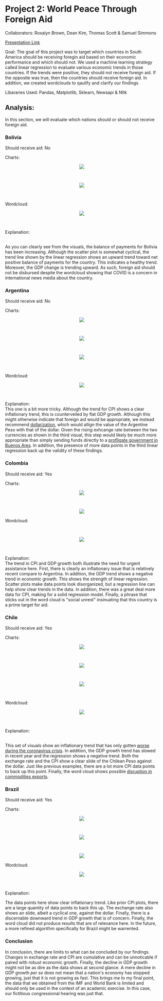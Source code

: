 # Project 2: World Peace Through Foreign Aid

Collaborators: Rosalyn Brown, Dean Kim, Thomas Scott & Samuel Simmons

[Presentation Link](https://github.com/ThomasJScott3/Project-2/blob/main/World%20Peace%20Through%20Foreign%20Aid.pdf)

Goal: The goal of this project was to target which countries in South America should be receiving foregin aid based on their economic performance and which should not. We used a machine learning strategy called linear regression to evaluate various economic trends in those countries. If the trends were positive, they should not receive foreign aid. If the opposite was true, then the countries should receive foreign aid. In addition, we created wordclouds to qaulify and clarify our findings.

Libararies Used: Pandas, Matplotlib, Sklearn, Newsapi & Nltk
## Analysis:

In this section, we will evaluate which nations should or should not receive foreign aid.

### Bolivia
Should receive aid: No

Charts:

<p align="center"><img src="https://raw.githubusercontent.com/ThomasJScott3/Project-2/main/Images/Charts/Bolivia/Bolivia%20Balance%20of%20Payments%20Projection.png"></img></p>

<br>

<p align="center"><img src="https://raw.githubusercontent.com/ThomasJScott3/Project-2/main/Images/Charts/Bolivia/Bolivia%20GDP%20Pct%20Change%20Projection.png"></img></p>

<br>

Wordcloud:

<p align="center"><img src="https://raw.githubusercontent.com/ThomasJScott3/Project-2/main/Images/Word%20Clouds/Bolivia.png"></img></p>

<br>

Explanation:

<br>
As you can clearly see from the visuals, the balance of payments for Bolivia has been increasing. Although the scatter plot is somewhat cyclical, the trend line shown by the linear regression shows an upward trend toward net positive balance of payments for the country. This indicates a healthy trend. Moreover, the GDP change is trending upward. As such, foreign aid should not be disbursed despite the wordcloud showing that COVID is a concern in international news media about the country. 

<br>

### Argentina
Should receive aid: No

Charts:

<p align="center"><img src="https://raw.githubusercontent.com/ThomasJScott3/Project-2/main/Images/Charts/Argentina/Argentina%20CPI%20Projection.png"></img></p>

<br>

<p align="center"><img src="https://raw.githubusercontent.com/ThomasJScott3/Project-2/main/Images/Charts/Argentina/Argentina%20GDP%20Projection.png"></img></p>

<br>

<p align="center"><img src="https://raw.githubusercontent.com/ThomasJScott3/Project-2/main/Images/Charts/Argentina/Argentina%20USD%20Exchange%20Rate%20Projection.png"></img></p>

<br>

Wordcloud:
<p align="center"><img src="https://raw.githubusercontent.com/ThomasJScott3/Project-2/main/Images/Word%20Clouds/Argentina.png"></img></p>

<br>

Explanation:
<br>
This one is a bit more tricky. Although the trend for CPI shows a clear inflationary trend, this is counterveiled by flat GDP growth. Although this might otherwise indicate that foreign aid would be appropriate, we instead recommend [dollarization](https://www.cbaeconomia.com/dollarization.pdf), which would allign the value of the Argentine Peso with that of the dollar. Given the rising exhcange rate between the two currencies as shown in the third visual, this step would likely be much more appropriate than simply sending funds directly to a [profligate government in Buenos Ares](https://en.wikipedia.org/wiki/Argentine_debt_restructuring). In addition, the presence of more data points in the third linear regression back up the validity of these findings.
<br>
### Colombia

Should receive aid: Yes

Charts:

<p align="center"><img src="https://github.com/ThomasJScott3/Project-2/blob/main/Images/Charts/Colombia/Colombia%20Exchange%20Rate.png"></img></p>
  
<br>

<p align="center"><img src="https://raw.githubusercontent.com/ThomasJScott3/Project-2/main/Images/Charts/Colombia/Colombia%20GDP%20Percent%20Change.png"></img></p>

Wordcloud:

<br>

<p align="center"><img src="https://raw.githubusercontent.com/ThomasJScott3/Project-2/main/Images/Word%20Clouds/Colombia.png"></img></p>

<br>

Explanation:
<br>
The trend in CPI and GDP growth both illustrate the need for urgent assistance here. First, there is clearly an inflationary issue that is relatively recent compare to Argentina. In addition, the GDP trend shows a negative trend in economic growth. This shows the strength of linear regression. Scatter plots make data points look disorganized, but a regression line can help show clear trends in the data. In addition, there was a great deal more data for CPI, making for a solid regression model. Finally, a phrase that sticks out in the word cloud is "social unrest" insinuating that this country is a prime target for aid.
<br>
### Chile
Should receive aid: Yes

Charts:

<p align="center"><img src="https://raw.githubusercontent.com/ThomasJScott3/Project-2/main/Images/Charts/Chile/Chile%20CPI.png"></img></p>

<br>

<p align="center"><img src="https://raw.githubusercontent.com/ThomasJScott3/Project-2/main/Images/Charts/Chile/Chile%20Exchange%20Rate.png"></img></p>

<br>

<p align="center"><img src="https://raw.githubusercontent.com/ThomasJScott3/Project-2/main/Images/Charts/Chile/Chile%20GDP%20Pct%20Change.png"></img></p>

<br>

Wordcloud:

<p align="center"><img src="https://raw.githubusercontent.com/ThomasJScott3/Project-2/main/Images/Word%20Clouds/Chile.png"></img></p>
  
<br>
  
Explanation:

<br>
This set of visuals show an inflationary trend that has only gotten <a href="https://www.bloomberg.com/news/articles/2021-08-06/chile-inflation-surges-past-target-range-ceiling-to-5-year-high">worse during the coronavirus crisis</a>. In addition, the GDP growth trend has slowed in recent year and the regression shows a negative trend. Both the exchange rate and the CPI show a clear slide of the Chilean Peso against the dollar. Just like previous examples, there are a lot more CPI data points to back up this point. Finally, the word cloud shows possible <a href="https://www.reuters.com/article/us-metals-copper-ahome-idUSKBN2FH1LZ">disruption in commodities exports</a>.
<br>

### Brazil
Should receive aid: Yes

Charts:

<p align="center"><img src="https://raw.githubusercontent.com/ThomasJScott3/Project-2/main/Images/Charts/Brazil/Brazil%20CPI%20Projection.png"></img></p>
  
<br>

<p align="center"><img src="https://raw.githubusercontent.com/ThomasJScott3/Project-2/main/Images/Charts/Brazil/Brazil%20Exchange%20Rate%20Projection.png"></img></p>
  
<br>

<p align="center"><img src="https://raw.githubusercontent.com/ThomasJScott3/Project-2/main/Images/Charts/Brazil/Brazil%20GDP%20Change%20Projection.png"></img></p>

Wordcloud:

<p align="center"><img src="https://raw.githubusercontent.com/ThomasJScott3/Project-2/main/Images/Word%20Clouds/Brazil.png"></img></p>
  
<br>

Explanation:

The data points here show clear inflationary trend. Like prior CPI plots, there are a large quantity of data points to back this up. The exchange rate also shows an slide, albeit a cyclical one, against the dollar. Finally, there is a discernable downward trend in GDP growth that is of concern. Finally, the word cloud did not produce results that are of relevance here. In the future, a more refined algorithm specifically for Brazil might be warrented.  

### Conclusion

In conclusion, there are limits to what can be concluded by our findings. Changes in exchange rate and CPI are cumulative and can be unnoticable if paired with robust economic growth. Finally, the decline in GDP growth might not be as dire as the data shows at second glance. A mere decline in GDP growth _per se_ does not mean that a nation's economy has stopped growing, just that it is not growing as fast. This brings me to my final point, the data that we obtained from the IMF and World Bank is limited and should only be used in the context of an academic exercise. In this case, our fictitious congressional hearing was just that. 
